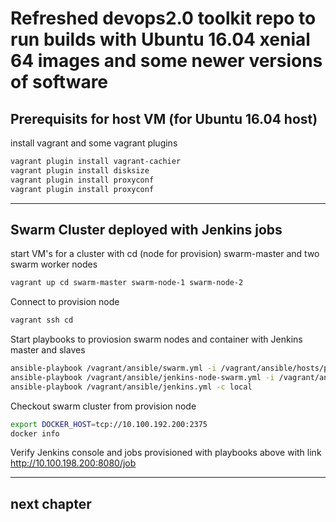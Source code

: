 Refreshed devops2.0 toolkit repo to run builds with Ubuntu 16.04 xenial 64 images and some newer versions of software
===============================================================================

Prerequisits for host VM (for Ubuntu 16.04 host)
----------------------------------------------------------------------------------
install vagrant and some vagrant plugins 
```bash
vagrant plugin install vagrant-cachier
vagrant plugin install disksize
vagrant plugin install proxyconf
vagrant plugin install proxyconf
```

----------------------------------------------------------------------------------
Swarm Cluster deployed with Jenkins jobs
----------------------------------------------------------------------------------
start VM's for a cluster with cd (node for provision) swarm-master and two swarm worker nodes
```bash on host 
vagrant up cd swarm-master swarm-node-1 swarm-node-2
```
Connect to provision node
```bash
vagrant ssh cd
```
Start playbooks to proviosion swarm nodes and container with Jenkins master and slaves 
```bash on cd instance
ansible-playbook /vagrant/ansible/swarm.yml -i /vagrant/ansible/hosts/prod
ansible-playbook /vagrant/ansible/jenkins-node-swarm.yml -i /vagrant/ansible/hosts/prod
ansible-playbook /vagrant/ansible/jenkins.yml -c local
```
Checkout swarm cluster from provision node
```bash
export DOCKER_HOST=tcp://10.100.192.200:2375
docker info
```
Verify Jenkins console and jobs provisioned with playbooks above with link http://10.100.198.200:8080/job

----------------------------------------------------------------------------------
next chapter
----------------------------------------------------------------------------------